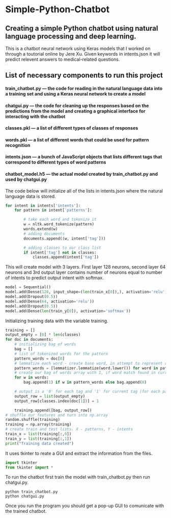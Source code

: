 # Simple-Python-Chatbot

## Creating a simple Python chatbot using natural language processing and deep learning.

This is a chatbot neural network using Keras models that I worked on through a toutorial online by Jere Xu. Given keywords in intents.json it will predict relevent answers to medical-related questions. 

## List of necessary components to run this project

#### train_chatbot.py — the code for reading in the natural language data into a training set and using a Keras neural network to create a model

#### chatgui.py — the code for cleaning up the responses based on the predictions from the model and creating a graphical interface for interacting with the chatbot

#### classes.pkl — a list of different types of classes of responses

#### words.pkl — a list of different words that could be used for pattern recognition

#### intents.json — a bunch of JavaScript objects that lists different tags that correspond to different types of word patterns

#### chatbot_model.h5 — the actual model created by train_chatbot.py and used by chatgui.py


The code below will initialize all of the lists in intents.json where the natural language data is stored.

```python
for intent in intents['intents']:
    for pattern in intent['patterns']:

        # take each word and tokenize it
        w = nltk.word_tokenize(pattern)
        words.extend(w)
        # adding documents
        documents.append((w, intent['tag']))

        # adding classes to our class list
        if intent['tag'] not in classes:
            classes.append(intent['tag'])
```            
            
This will create model with 3 layers. First layer 128 neurons, second layer 64 neurons and 3rd output layer contains number of neurons equal to number of intents to predict output intent with softmax.

```python
model = Sequential()
model.add(Dense(128, input_shape=(len(train_x[0]),), activation='relu'))
model.add(Dropout(0.5))
model.add(Dense(64, activation='relu'))
model.add(Dropout(0.5))
model.add(Dense(len(train_y[0]), activation='softmax'))
```

Initializing training data with the variable training.

```python
training = []
output_empty = [0] * len(classes)
for doc in documents:
    # initializing bag of words
    bag = []
    # list of tokenized words for the pattern
    pattern_words = doc[0]
    # lemmatize each word - create base word, in attempt to represent related words
    pattern_words = [lemmatizer.lemmatize(word.lower()) for word in pattern_words]
    # create our bag of words array with 1, if word match found in current pattern
    for w in words:
        bag.append(1) if w in pattern_words else bag.append(0)

    # output is a '0' for each tag and '1' for current tag (for each pattern)
    output_row = list(output_empty)
    output_row[classes.index(doc[1])] = 1

    training.append([bag, output_row])
# shuffle our features and turn into np.array
random.shuffle(training)
training = np.array(training)
# create train and test lists. X - patterns, Y - intents
train_x = list(training[:,0])
train_y = list(training[:,1])
print("Training data created")
```
It uses tkinter to reate a GUI and extract the information from the files.

```python
import tkinter
from tkinter import *
```
To run the chatbot first train the model with train_chatbot.py then run chatgui.py.

```terminal
python train_chatbot.py
python chatgui.py
```

Once you run the program you should get a pop-up GUI to comunicate with the trained chatbot.

